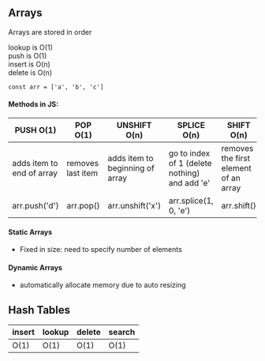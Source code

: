 ## Arrays

Arrays are stored in order

lookup is O(1)  
push is O(1)  
insert is O(n)  
delete is O(n)

```
const arr = ['a', 'b', 'c']
```

#### Methods in JS:

| PUSH O(1)                 | POP O(1)          | UNSHIFT O(n)                    | SPLICE O(n)                                   | SHIFT O(n)                            |
| ------------------------- | ----------------- | ------------------------------- | --------------------------------------------- | ------------------------------------- |
| adds item to end of array | removes last item | adds item to beginning of array | go to index of 1 (delete nothing) and add 'e' | removes the first element of an array |
| arr.push('d')             | arr.pop()         | arr.unshift('x')                | arr.splice(1, 0, 'e')                         | arr.shift()                           |

#### Static Arrays

- Fixed in size: need to specify number of elements

#### Dynamic Arrays

- automatically allocate memory due to auto resizing

## Hash Tables

| insert | lookup | delete | search |
| ------ | ------ | ------ | ------ |
| O(1)   | O(1)   | O(1)   | O(1)   |
